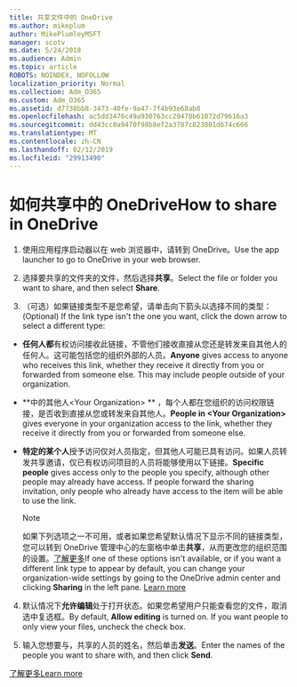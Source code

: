 ```yaml
---
title: 共享文件中的 OneDrive
ms.author: mikeplum
author: MikePlumleyMSFT
manager: scotv
ms.date: 5/24/2018
ms.audience: Admin
ms.topic: article
ROBOTS: NOINDEX, NOFOLLOW
localization_priority: Normal
ms.collection: Adm_O365
ms.custom: Adm_O365
ms.assetid: d7738bb8-3473-40fe-9a47-7f4b93e68ab8
ms.openlocfilehash: ac5dd3476c49a930763cc29478b61072d79616a3
ms.sourcegitcommit: dd43cc0a9470f98b8ef2a3787c823801d674c666
ms.translationtype: MT
ms.contentlocale: zh-CN
ms.lasthandoff: 02/12/2019
ms.locfileid: "29913490"
---
```

# <a name="how-to-share-in-onedrive"></a><span data-ttu-id="97510-102">如何共享中的 OneDrive</span><span class="sxs-lookup"><span data-stu-id="97510-102">How to share in OneDrive</span></span>

1. <span data-ttu-id="97510-103">使用应用程序启动器以在 web 浏览器中，请转到 OneDrive。</span><span class="sxs-lookup"><span data-stu-id="97510-103">Use the app launcher to go to OneDrive in your web browser.</span></span> 
    
2. <span data-ttu-id="97510-104">选择要共享的文件夹的文件，然后选择**共享**。</span><span class="sxs-lookup"><span data-stu-id="97510-104">Select the file or folder you want to share, and then select **Share**.</span></span>
    
3. <span data-ttu-id="97510-105">（可选）如果链接类型不是您希望，请单击向下箭头以选择不同的类型：</span><span class="sxs-lookup"><span data-stu-id="97510-105">(Optional) If the link type isn't the one you want, click the down arrow to select a different type:</span></span>
    
  - <span data-ttu-id="97510-p101">**任何人都**有权访问接收此链接，不管他们接收直接从您还是转发来自其他人的任何人。这可能包括您的组织外部的人员。</span><span class="sxs-lookup"><span data-stu-id="97510-p101">**Anyone** gives access to anyone who receives this link, whether they receive it directly from you or forwarded from someone else. This may include people outside of your organization.</span></span> 
    
  - <span data-ttu-id="97510-108">\*\*中的其他人\<Your Organization\> \*\* ，每个人都在您组织的访问权限链接，是否收到直接从您或转发来自其他人。</span><span class="sxs-lookup"><span data-stu-id="97510-108">**People in \<Your Organization\>** gives everyone in your organization access to the link, whether they receive it directly from you or forwarded from someone else.</span></span> 
    
  - <span data-ttu-id="97510-p102">**特定的某个人**授予访问仅对人员指定，但其他人可能已具有访问。如果人员转发共享邀请，仅已有权访问项目的人员将能够使用以下链接。</span><span class="sxs-lookup"><span data-stu-id="97510-p102">**Specific people** gives access only to the people you specify, although other people may already have access. If people forward the sharing invitation, only people who already have access to the item will be able to use the link.</span></span> 
    
    > [!NOTE]
    > <span data-ttu-id="97510-p103">如果下列选项之一不可用，或者如果您希望默认情况下显示不同的链接类型，您可以转到 OneDrive 管理中心的左窗格中单击**共享**，从而更改您的组织范围的设置。[了解更多](https://go.microsoft.com/fwlink/?linkid=871961)</span><span class="sxs-lookup"><span data-stu-id="97510-p103">If one of these options isn't available, or if you want a different link type to appear by default, you can change your organization-wide settings by going to the OneDrive admin center and clicking **Sharing** in the left pane. [Learn more](https://go.microsoft.com/fwlink/?linkid=871961)</span></span>
  
4. <span data-ttu-id="97510-p104">默认情况下**允许编辑**处于打开状态。如果您希望用户只能查看您的文件，取消选中复选框。</span><span class="sxs-lookup"><span data-stu-id="97510-p104">By default, **Allow editing** is turned on. If you want people to only view your files, uncheck the check box.</span></span> 
    
5. <span data-ttu-id="97510-115">输入您想要与，共享的人员的姓名，然后单击**发送**。</span><span class="sxs-lookup"><span data-stu-id="97510-115">Enter the names of the people you want to share with, and then click **Send**.</span></span>
    
[<span data-ttu-id="97510-116">了解更多</span><span class="sxs-lookup"><span data-stu-id="97510-116">Learn more</span></span>](https://go.microsoft.com/fwlink/?linkid=871861)
  

